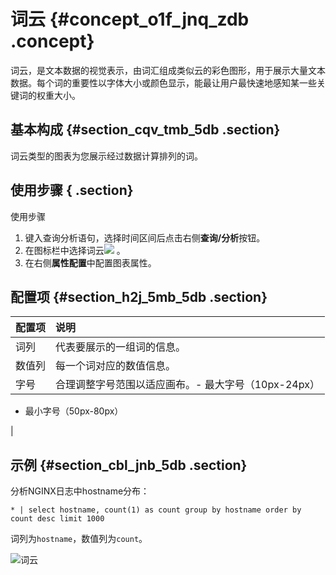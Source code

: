 # 词云 {#concept_o1f_jnq_zdb .concept}

词云，是文本数据的视觉表示，由词汇组成类似云的彩色图形，用于展示大量文本数据。每个词的重要性以字体大小或颜色显示，能最让用户最快速地感知某一些关键词的权重大小。

## 基本构成 {#section_cqv_tmb_5db .section}

词云类型的图表为您展示经过数据计算排列的词。

## 使用步骤 { .section}

使用步骤

1.  键入查询分析语句，选择时间区间后点击右侧**查询/分析**按钮。
2.  在图标栏中选择词云![](https://cdn.yuque.com/lark/2018/png/60648/1523260432658-5d5a211d-af54-4ad5-9227-b0505b281e96.png) 。
3.  在右侧**属性配置**中配置图表属性。

## 配置项 {#section_h2j_5mb_5db .section}

|配置项|说明|
|:--|:-|
|词列|代表要展示的一组词的信息。|
|数值列|每一个词对应的数值信息。|
|字号|合理调整字号范围以适应画布。-   最大字号（10px-24px）
-   最小字号（50px-80px）

|

## 示例 {#section_cbl_jnb_5db .section}

分析NGINX日志中hostname分布：

```
* | select hostname, count(1) as count group by hostname order by count desc limit 1000
```

词列为`hostname`，数值列为`count`。

![](images/5749_zh-CN.png "词云")

